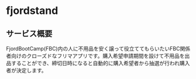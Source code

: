 # fjordstand

## サービス概要
FjordBootCamp(FBC)内の人に不用品を安く譲って役立ててもらいたいFBC関係者向けのクローズドなフリマアプリです。購入希望申請期間を設けて不用品を出品することができ、締切日時になると自動的に購入希望者から抽選が行われ購入者が決定します。
